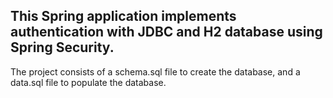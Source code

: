 ## This Spring application implements authentication with JDBC and H2 database using Spring Security.

The project consists of a schema.sql file to create the database, and a data.sql file to populate the database.


